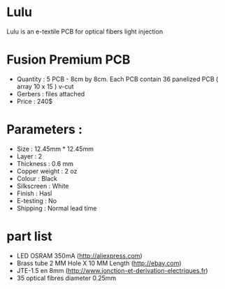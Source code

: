 Lulu
=========

Lulu is an e-textile PCB for optical fibers light injection

# Fusion Premium PCB
 - Quantity : 5 PCB - 8cm by 8cm. Each PCB contain 36 panelized PCB ( array 10 x 15 ) v-cut
 - Gerbers : files attached
 - Price : 240$

# Parameters :
 - Size : 12.45mm * 12.45mm
 - Layer : 2
 - Thickness : 0.6 mm
 - Copper weight : 2 oz
 - Colour : Black
 - Silkscreen : White
 - Finish : Hasl
 - E-testing : No
 - Shipping : Normal lead time

# part list
 - LED OSRAM 350mA (http://aliexpress.com)
 - Brass tube 2 MM Hole X 10 MM Length (http://ebay.com)
 - JTE-1.5 en 8mm (http://www.jonction-et-derivation-electriques.fr)
 - 35 optical fibres diameter 0.25mm
